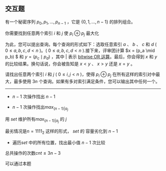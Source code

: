 ##  交互题

有一个秘密序列 $p_0, p_1, \ldots, p_{n-1}$ ，它是 $\{0,1,\ldots,n-1\}$ 的排列组合。

你需要找到任意两个索引 $i$ 和 $j$ 使 $p_i \oplus p_j$ 最大化

为此，您可以提出查询。每个查询的形式如下：选取任意索引 $a$ 、 $b$ 、 $c$ 和 $d$ ( $0 \le a,b,c,d<n$ )。( $0 \le a,b,c,d<n$ ).接下来，评审团计算 $x = (p_a \mid p_b) $ 和 $y = (p_c \mid p_d)$ ，其中 $|$ 表示 [bitwise OR 运算](https://en.wikipedia.org/wiki/Bitwise_operation#OR)。最后，你会得到 $x$ 和 $y$ 的比较结果。换句话说，你会被告知是 $x<y$ 、 $x > y$ 还是 $x = y$ 。

请找出任意两个索引 $i$ 和 $j$ ( $0 \le i,j<n$ )，使得 $p_i \oplus p_j$ 在所有这样的索引对中最大，最多使用 $3n$ 个查询。如果有多对索引满足条件，您可以输出其中任何一个。

****

- $n-1$ 次操作找出 $n-1$

- $n-1$ 次操作找出$max_{{(n-1)}|a_j}$

用 $set$ 维护所有$max_{{(n-1)}|a_j}$ 的 $j$

最劣情况是$n=1111_2$ 这样的形式， $set$ 的 容量劣化到 $n-1$

- 遍历$set$ 中的所有位置，找出最小值 $n-1$ 次比较

总共操作的次数$cnt\le 3n-3$

可以通过本题